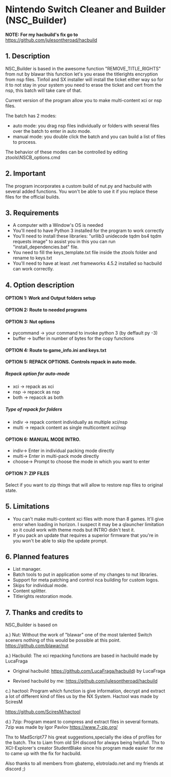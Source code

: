 # Nintendo Switch Cleaner and Builder (NSC_Builder)

**NOTE: For my hacbuild's fix go to** https://github.com/julesontheroad/hacbuild 

## 1. Description

NSC_Builder is based in the awesome function "REMOVE_TITLE_RIGHTS" from nut by blawar
this function let's you erase the titlerights encryption from nsp files.
Tinfoil and SX installer will install the ticket either way so for it to not stay in 
your system you need to erase the ticket and cert from the nsp, this batch will take
care of that.

Current version of the program allow you to make multi-content xci or nsp files.

The batch has 2 modes:

- auto mode: you drag nsp files individually or folders with several files over the batch to enter in auto mode.
- manual mode: you double click the batch and you can build a list of files to process.

The behavior of these modes can be controlled by editing ztools\NSCB_options.cmd

## 2. Important

The program incorporates a custom build of nut.py and hacbuild with several added 
functions. You won't be able to use it if you replace these files for the official
builds.

## 3. Requirements

- A computer with a Window's OS is needed
- You'll need to have Python 3 installed for the program to work correctly
- You'll need to install these libraries: "urllib3 unidecode tqdm bs4 tqdm requests image"
  to assist you in this you can run "install_dependencies.bat" file.
- You need to fill the keys_template.txt file inside the ztools folder and rename to keys.txt
- You'll need to have at least .net frameworks 4.5.2 installed so hacbuild can work correctly.

## 4. Option description

#### OPTION 1: Work and Output folders setup
#### OPTION 2: Route to needed programs
#### OPTION 3: Nut options
  - pycommand -> your command to invoke python 3 (by deffault py -3)
  - buffer -> buffer in number of bytes for the copy functions
####  OPTION 4: Route to game_info.ini and keys.txt
#### OPTION 5: REPACK OPTIONS. Controls repack in auto mode.
##### Repack option for auto-mode
  - xci -> repack as xci
  - nsp -> repacck as nsp
  - both -> repacck as both
##### Type of repack for folders
  - indiv -> repack content individually as multiple xci/nsp
  - multi -> repack content as single multicontent xci/nsp
#### OPTION 6: MANUAL MODE INTRO. 
  - indiv-> Enter in individual packing mode directly
  - multi-> Enter in multi-pack mode directly
  - choose-> Prompt to choose the mode in which you want to enter
#### OPTION 7: ZIP FILES 
Select if you want to zip things that will allow to restore nsp files to original state.

## 5. Limitations 
- You can't make multi-content xci files with more than 8 games. It'll give error when loading
in horizon. I suspect it may be a qlauncher limitation so it could work with theme mods but INTRO
didn't test it.
- If you pack an update that requires a superior firmware that you're in you won't be able to skip
the update prompt.

## 6. Planned features 
- List manager.
- Batch tools to put in application some of my changes to nut libraries.
- Support for meta patching and control nca building for custom logos.
- Skips for individual mode.
- Content splitter.
- Titlerights restoration mode.

## 7. Thanks and credits to 

NSC_Builder is based on

a.) Nut: Without the work of "blawar" one of the most talented Switch sceners nothing of this would
be possible at this point.
https://github.com/blawar/nut

a.) Hacbuild: The xci repacking functions are based in hacbuild made by LucaFraga

- Original hacbuild: https://github.com/LucaFraga/hacbuild) by LucaFraga

- Revised hacbuild by me: https://github.com/julesontheroad/hacbuild

c.) hactool: Program which function is give information, decrypt and extract a lot of different kind of files us by the NX System. Hactool was made by SciresM

https://github.com/SciresM/hactool

d.) 7zip: Program meant to compress and extract files in several formats. 7zip was made by Igor Pavlov
https://www.7-zip.org/

Thx to MadScript77 his great suggestions,specially the idea of profiles for the batch.
Thx to Liam from old SH discord for always being helpfull.
Thx to XCI-Explorer's creator StudentBlake since his program made easier for me to came up with the fix for hacbuild.

Also thanks to all members from gbatemp, elotrolado.net and my friends at discord ;)
